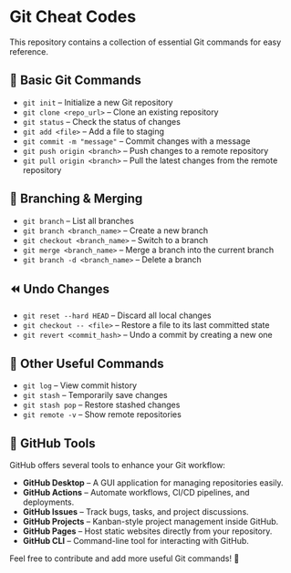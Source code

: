 # Git Cheat Codes  

This repository contains a collection of essential Git commands for easy reference.  

## 📌 Basic Git Commands  
- `git init` – Initialize a new Git repository  
- `git clone <repo_url>` – Clone an existing repository  
- `git status` – Check the status of changes  
- `git add <file>` – Add a file to staging  
- `git commit -m "message"` – Commit changes with a message  
- `git push origin <branch>` – Push changes to a remote repository  
- `git pull origin <branch>` – Pull the latest changes from the remote repository  

## 🌿 Branching & Merging  
- `git branch` – List all branches  
- `git branch <branch_name>` – Create a new branch  
- `git checkout <branch_name>` – Switch to a branch  
- `git merge <branch_name>` – Merge a branch into the current branch  
- `git branch -d <branch_name>` – Delete a branch  

## ⏪ Undo Changes  
- `git reset --hard HEAD` – Discard all local changes  
- `git checkout -- <file>` – Restore a file to its last committed state  
- `git revert <commit_hash>` – Undo a commit by creating a new one  

## 🔧 Other Useful Commands  
- `git log` – View commit history  
- `git stash` – Temporarily save changes  
- `git stash pop` – Restore stashed changes  
- `git remote -v` – Show remote repositories  

## 🚀 GitHub Tools  
GitHub offers several tools to enhance your Git workflow:  
- **GitHub Desktop** – A GUI application for managing repositories easily.  
- **GitHub Actions** – Automate workflows, CI/CD pipelines, and deployments.  
- **GitHub Issues** – Track bugs, tasks, and project discussions.  
- **GitHub Projects** – Kanban-style project management inside GitHub.  
- **GitHub Pages** – Host static websites directly from your repository.  
- **GitHub CLI** – Command-line tool for interacting with GitHub.  

Feel free to contribute and add more useful Git commands! 🚀  
